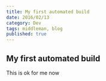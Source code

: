 ```yaml
---
title: My first automated build
date: 2016/02/13
category: Dev
tags: middleman, blog
published: true
---
```

## My first automated build

This is ok for me now
